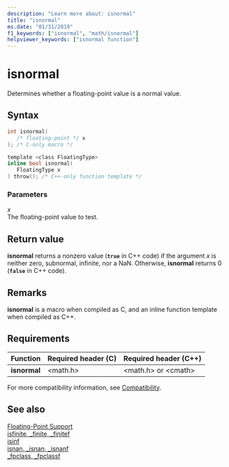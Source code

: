 ```yaml
---
description: "Learn more about: isnormal"
title: "isnormal"
ms.date: "01/31/2019"
f1_keywords: ["isnormal", "math/isnormal"]
helpviewer_keywords: ["isnormal function"]
---
```

# isnormal

Determines whether a floating-point value is a normal value.

## Syntax

```C
int isnormal(
   /* floating-point */ x
); /* C-only macro */

template <class FloatingType>
inline bool isnormal(
   FloatingType x
) throw(); /* C++-only function template */
```

### Parameters

*x*<br/>
The floating-point value to test.

## Return value

**isnormal** returns a nonzero value (**`true`** in C++ code) if the argument *x* is neither zero, subnormal, infinite, nor a NaN. Otherwise, **isnormal** returns 0 (**`false`** in C++ code).

## Remarks

**isnormal** is a macro when compiled as C, and an inline function template when compiled as C++.

## Requirements

|Function|Required header (C)|Required header (C++)|
|--------------|---------------------------|-------------------------------|
|**isnormal**|\<math.h>|\<math.h> or \<cmath>|

For more compatibility information, see [Compatibility](../../c-runtime-library/compatibility.md).

## See also

[Floating-Point Support](../../c-runtime-library/floating-point-support.md)<br/>
[isfinite, _finite, _finitef](finite-finitef.md)<br/>
[isinf](isinf.md)<br/>
[isnan, _isnan, _isnanf](isnan-isnan-isnanf.md)<br/>
[_fpclass, _fpclassf](fpclass-fpclassf.md)<br/>
